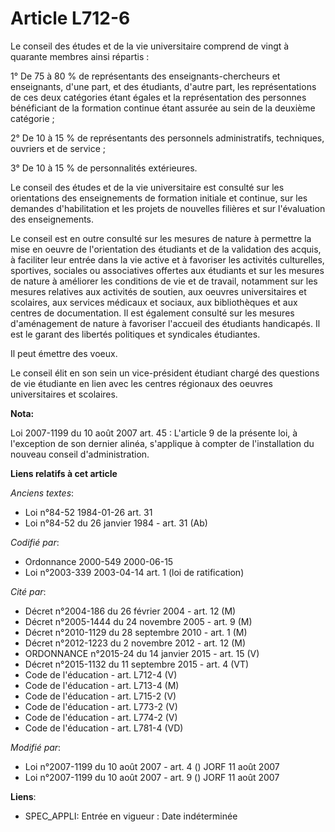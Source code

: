 # Article L712-6

Le conseil des études et de la vie universitaire comprend de vingt à quarante membres ainsi répartis :

1° De 75 à 80 % de représentants des enseignants-chercheurs et enseignants, d'une part, et des étudiants, d'autre part, les
représentations de ces deux catégories étant égales et la représentation des personnes bénéficiant de la formation continue
étant assurée au sein de la deuxième catégorie ;

2° De 10 à 15 % de représentants des personnels administratifs, techniques, ouvriers et de service ;

3° De 10 à 15 % de personnalités extérieures.

Le conseil des études et de la vie universitaire est consulté sur les orientations des enseignements de formation initiale et
continue, sur les demandes d'habilitation et les projets de nouvelles filières et sur l'évaluation des enseignements.

Le conseil est en outre consulté sur les mesures de nature à permettre la mise en oeuvre de l'orientation des étudiants et de
la validation des acquis, à faciliter leur entrée dans la vie active et à favoriser les activités culturelles, sportives,
sociales ou associatives offertes aux étudiants et sur les mesures de nature à améliorer les conditions de vie et de travail,
notamment sur les mesures relatives aux activités de soutien, aux oeuvres universitaires et scolaires, aux services médicaux
et sociaux, aux bibliothèques et aux centres de documentation. Il est également consulté sur les mesures d'aménagement de
nature à favoriser l'accueil des étudiants handicapés. Il est le garant des libertés politiques et syndicales étudiantes.

Il peut émettre des voeux.

Le conseil élit en son sein un vice-président étudiant chargé des questions de vie étudiante en lien avec les centres
régionaux des oeuvres universitaires et scolaires.

**Nota:**

Loi 2007-1199 du 10 août 2007 art. 45 : L'article 9 de la présente loi, à l'exception de son dernier alinéa, s'applique à
compter de l'installation du nouveau conseil d'administration.

**Liens relatifs à cet article**

_Anciens textes_:

  - Loi n°84-52 1984-01-26 art. 31
  - Loi n°84-52 du 26 janvier 1984 - art. 31 (Ab)

_Codifié par_:

  - Ordonnance 2000-549 2000-06-15
  - Loi n°2003-339 2003-04-14 art. 1 (loi de ratification)

_Cité par_:

  - Décret n°2004-186 du 26 février 2004 - art. 12 (M)
  - Décret n°2005-1444 du 24 novembre 2005 - art. 9 (M)
  - Décret n°2010-1129 du 28 septembre 2010 - art. 1 (M)
  - Décret n°2012-1223 du 2 novembre 2012 - art. 12 (M)
  - ORDONNANCE n°2015-24 du 14 janvier 2015 - art. 15 (V)
  - Décret n°2015-1132 du 11 septembre 2015 - art. 4 (VT)
  - Code de l'éducation - art. L712-4 (V)
  - Code de l'éducation - art. L713-4 (M)
  - Code de l'éducation - art. L715-2 (V)
  - Code de l'éducation - art. L773-2 (V)
  - Code de l'éducation - art. L774-2 (V)
  - Code de l'éducation - art. L781-4 (VD)

_Modifié par_:

  - Loi n°2007-1199 du 10 août 2007 - art. 4 () JORF 11 août 2007
  - Loi n°2007-1199 du 10 août 2007 - art. 9 () JORF 11 août 2007

**Liens**:

  - SPEC_APPLI: Entrée en vigueur : Date indéterminée
